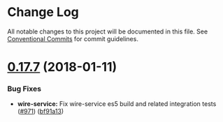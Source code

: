 # Change Log

All notable changes to this project will be documented in this file.
See [Conventional Commits](https://conventionalcommits.org) for commit guidelines.

<a name="0.17.7"></a>
# [0.17.7](https://github.com/salesforce/lwc/compare/v0.17.6...v0.17.7) (2018-01-11)


### Bug Fixes

* **wire-service:** Fix wire-service es5 build and related integration tests ([#971](https://github.com/salesforce/lwc/issues/971)) ([bf91a13](https://github.com/salesforce/lwc/commit/bf91a13))
